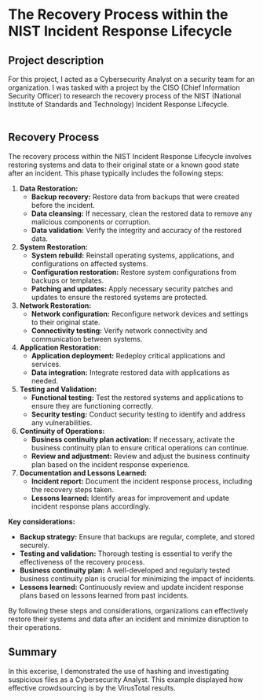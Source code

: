 <h1>The Recovery Process within the NIST Incident Response Lifecycle</h1>


<h2>Project description</h2>
For this project, I acted as a Cybersecurity Analyst on a security team for an organization. I was tasked with a project by the CISO (Chief Information Security Officer) to research the recovery process of the NIST (National Institute of Standards and Technology) Incident Response Lifecycle.<br/><br/>

<h2>Recovery Process</h2>

The recovery process within the NIST Incident Response Lifecycle involves restoring systems and data to their original state or a known good state after an incident. This phase typically includes the following steps:
1.	<b>Data Restoration:</b>
     - <b>Backup recovery:</b> Restore data from backups that were created before the incident.
     - <b>Data cleansing:</b> If necessary, clean the restored data to remove any malicious components or corruption.
     - <b>Data validation:</b> Verify the integrity and accuracy of the restored data.
2.	<b>System Restoration:</b>
     - <b>System rebuild:</b> Reinstall operating systems, applications, and configurations on affected systems.
     - <b>Configuration restoration:</b> Restore system configurations from backups or templates.
     - <b>Patching and updates:</b> Apply necessary security patches and updates to ensure the restored systems are protected.
3.	<b>Network Restoration:</b>
     - <b>Network configuration:</b> Reconfigure network devices and settings to their original state.
     - <b>Connectivity testing:</b> Verify network connectivity and communication between systems.
4.	<b>Application Restoration:</b>
     - <b>Application deployment:</b> Redeploy critical applications and services.
     - <b>Data integration:</b> Integrate restored data with applications as needed.
5.	<b>Testing and Validation:</b>
     - <b>Functional testing:</b> Test the restored systems and applications to ensure they are functioning correctly.
     - <b>Security testing:</b> Conduct security testing to identify and address any vulnerabilities.
6.	<b>Continuity of Operations:</b>
     - <b>Business continuity plan activation:</b> If necessary, activate the business continuity plan to ensure critical operations can continue.
     - <b>Review and adjustment:</b> Review and adjust the business continuity plan based on the incident response experience.
7.	<b>Documentation and Lessons Learned:</b>
     - <b>Incident report:</b> Document the incident response process, including the recovery steps taken.
     - <b>Lessons learned:</b> Identify areas for improvement and update incident response plans accordingly.

<b>Key considerations:</b>
   - <b>Backup strategy:</b> Ensure that backups are regular, complete, and stored securely.
   - <b>Testing and validation:</b> Thorough testing is essential to verify the effectiveness of the recovery process.
   - <b>Business continuity plan:</b> A well-developed and regularly tested business continuity plan is crucial for minimizing the impact of incidents.
   - <b>Lessons learned:</b> Continuously review and update incident response plans based on lessons learned from past incidents.

By following these steps and considerations, organizations can effectively restore their systems and data after an incident and minimize disruption to their operations.


<h2>Summary</h2>

In this excerise, I demonstrated the use of hashing and investigating suspicious files as a Cybersecurity Analyst. This example displayed how effective crowdsourcing is by the VirusTotal results.
